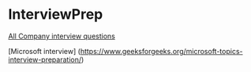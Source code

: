 # InterviewPrep

[All Company interview questions](https://github.com/hxu296/leetcode-company-wise-problems-2022?tab=readme-ov-file)

[Microsoft interview] (https://www.geeksforgeeks.org/microsoft-topics-interview-preparation/)
